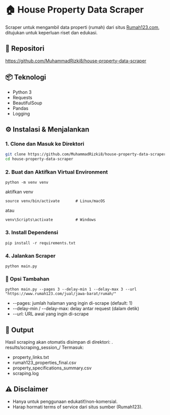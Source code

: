 # 🏠 House Property Data Scraper

Scraper untuk mengambil data properti (rumah) dari situs [Rumah123.com](https://www.rumah123.com/), ditujukan untuk keperluan riset dan edukasi.

## 🔗 Repositori
https://github.com/MuhammadRizki8/house-property-data-scraper

## 📦 Teknologi
- Python 3
- Requests
- BeautifulSoup
- Pandas
- Logging

## ⚙️ Instalasi & Menjalankan

### 1. Clone dan Masuk ke Direktori
```bash
git clone https://github.com/MuhammadRizki8/house-property-data-scraper
cd house-property-data-scraper
```
### 2. Buat dan Aktifkan Virtual Environment
```
python -m venv venv
```
aktifkan venv
```
source venv/bin/activate       # Linux/macOS
```
atau
```
venv\Scripts\activate          # Windows
```
### 3. Install Dependensi
```
pip install -r requirements.txt
```
### 4. Jalankan Scraper
```
python main.py
```

### 🔧 Opsi Tambahan
```
python main.py --pages 3 --delay-min 1 --delay-max 3 --url "https://www.rumah123.com/jual/jawa-barat/rumah/"
```
- --pages: jumlah halaman yang ingin di-scrape (default: 1)
- --delay-min / --delay-max: delay antar request (dalam detik)
- --url: URL awal yang ingin di-scrape

## 📂 Output
Hasil scraping akan otomatis disimpan di direktori:
. results/scraping_session_<timestamp>/
Termasuk:
- property_links.txt
- rumah123_properties_final.csv
- property_specifications_summary.csv
- scraping.log

## ⚠️ Disclaimer
- Hanya untuk penggunaan edukatif/non-komersial.
- Harap hormati terms of service dari situs sumber (Rumah123).
